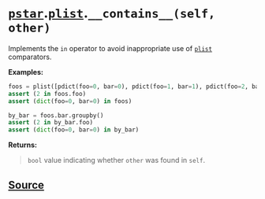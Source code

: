 # [`pstar`](./pstar.md).[`plist`](./pstar_plist.md).`__contains__(self, other)`

Implements the `in` operator to avoid inappropriate use of [`plist`](./pstar_plist.md) comparators.

**Examples:**
```python
foos = plist([pdict(foo=0, bar=0), pdict(foo=1, bar=1), pdict(foo=2, bar=0)])
assert (2 in foos.foo)
assert (dict(foo=0, bar=0) in foos)

by_bar = foos.bar.groupby()
assert (2 in by_bar.foo)
assert (dict(foo=0, bar=0) in by_bar)
```

**Returns:**

>    `bool` value indicating whether `other` was found in `self`.



## [Source](../pstar/pstar.py#L2927-L2956)